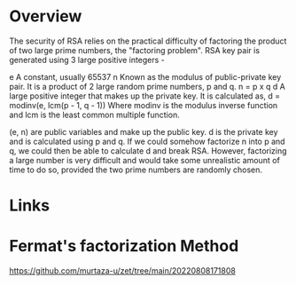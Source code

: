 
# Overview

The security of RSA relies on the practical difficulty of factoring the product of two large prime numbers, the "factoring problem". RSA key pair is generated using 3 large positive integers -

e A constant, usually 65537
n Known as the modulus of public-private key pair. It is a product of 2 large random prime numbers, p and q.  n = p x q
d A large positive integer that makes up the private key. It is calculated as, d = modinv(e, lcm(p - 1, q - 1)) Where modinv is the modulus inverse function and lcm is the least common multiple function.

(e, n) are public variables and make up the public key. d is the private key and is calculated using p and q. If we could somehow factorize n into p and q, we could then be able to calculate d and break RSA. However, factorizing a large number is very difficult and would take some unrealistic amount of time to do so, provided the two prime numbers are randomly chosen.

# Links

# Fermat's factorization Method

<https://github.com/murtaza-u/zet/tree/main/20220808171808>
